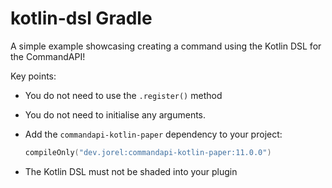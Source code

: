 # kotlin-dsl Gradle

A simple example showcasing creating a command using the Kotlin DSL for the CommandAPI!

Key points:

- You do not need to use the `.register()` method
- You do not need to initialise any arguments.
- Add the `commandapi-kotlin-paper` dependency to your project:

  ```kotlin
  compileOnly("dev.jorel:commandapi-kotlin-paper:11.0.0")
  ```

- The Kotlin DSL must not be shaded into your plugin
